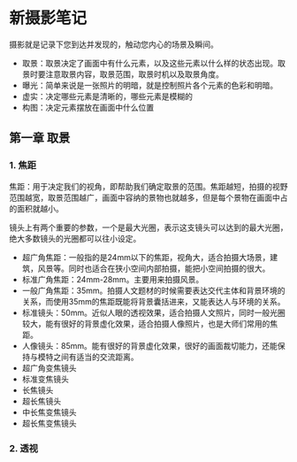 # 新摄影笔记

摄影就是记录下您到达并发现的，触动您内心的场景及瞬间。

- 取景：取景决定了画面中有什么元素，以及这些元素以什么样的状态出现。取景时要注意取景内容，取景范围，取景时机以及取景角度。
- 曝光：简单来说是一张照片的明暗，就是控制照片各个元素的色彩和明暗。
- 虚实：决定哪些元素是清晰的，哪些元素是模糊的
- 构图：决定元素摆放在画面中什么位置



## 第一章 取景

### 1. 焦距

焦距：用于决定我们的视角，即帮助我们确定取景的范围。焦距越短，拍摄的视野范围越宽，取景范围越广，画面中容纳的景物也就越多，但是每个景物在画面中占的面积就越小。

镜头上有两个重要的参数，一个是最大光圈，表示这支镜头可以达到的最大光圈，绝大多数镜头的光圈都可以往小设定。

- 超广角焦距：一般指的是24mm以下的焦距，视角大，适合拍摄大场景，建筑，风景等。同时也适合在狭小空间内部拍摄，能把小空间拍摄的很大。
- 标准广角焦距：24mm-28mm。主要用来拍摄风景。
- 一般广角焦距：35mm。拍摄人文题材的时候需要表达交代主体和背景环境的关系，而使用35mm的焦距既能将背景囊括进来，又能表达人与环境的关系。
- 标准镜头：50mm。近似人眼的透视效果，适合拍摄人文照片，同时一般光圈较大，能有很好的背景虚化效果，适合拍摄人像照片，也是大师们常用的焦距。
- 人像镜头：85mm。能有很好的背景虚化效果，很好的画面裁切能力，还能保持与模特之间有适当的交流距离。
- 超广角变焦镜头
- 标准变焦镜头
- 长焦镜头
- 超长焦镜头
- 中长焦变焦镜头
- 超长焦变焦镜头

### 2. 透视




